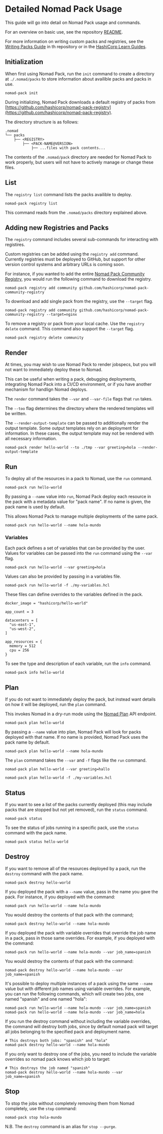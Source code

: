 # Detailed Nomad Pack Usage

This guide will go into detail on Nomad Pack usage and commands.

For an overview on basic use, see the repository [README](../README.md).

For more information on writing custom packs and registries, see the [Writing Packs Guide](./writing-packs.md)
in th repository or in the [HashiCorp Learn Guides](https://learn.hashicorp.com/nomad).

<!--  TODO: Get the link to the writing own packs guide once it is up  -->

## Initialization

<!-- TODO: Change this text once the init command is removed/replaced  -->

When first using Nomad Pack, run the `init` command to create a directory at `./.nomad/packs` to store information about availible packs and packs in use.

```
nomad-pack init
```

During initializing, Nomad Pack downloads a default registry of packs from [https://github.com/hashicorp/nomad-pack-registry](https://github.com/hashicorp/nomad-pack-registry).

The directory structure is as follows:

```
.nomad
└── packs
    ├── <REGISTRY>
        ├── <PACK-NAME@VERSION>
            ├── ...files with pack contents...
```

The contents of the `.nomad/pack` directory are needed for Nomad Pack to work properly, but users will not have to actively manage or change these files.

## List

The `registry list` command lists the packs availible to deploy.

```
nomad-pack registry list
```

This command reads from the `.nomad/packs` directory explained above.

## Adding new Registries and Packs

The `registry` command includes several sub-commands for interacting with registires.

Custom registries can be added using the `registry add` command. Currently registries must
be deployed to GitHub, but support for other version control systems and arbitrary URLs is
coming soon.

For instance, if you wanted to add the entire [Nomad Pack Community Registry](https://github.com/hashicorp/nomad-pack-community-registry),
you would run the following command to download the registry.

```
nomad-pack registry add community github.com/hashicorp/nomad-pack-community-registry
```

To download and add single pack from the registry, use the `--target` flag.

```
nomad-pack registry add community github.com/hashicorp/nomad-pack-community-registry --target=nginx
```

To remove a registry or pack from your local cache. Use the `registry delete` command.
This command also support the `--target` flag.

```
nomad-pack registry delete community
```

## Render

At times, you may wish to use Nomad Pack to render jobspecs, but you will not want to immediately deploy these to Nomad.

This can be useful when writing a pack, debugging deployments, integrating Nomad Pack into a CI/CD environment, or if you have another mechanism for handlign Nomad deploys.

The `render` command takes the `--var` and `--var-file` flags that `run` takes.

The `--too` flag determines the directory where the rendered templates will be written.

The `--render-output-template` can be passed to additionally render the output template. Some output templates rely on an deployment for information. In these cases, the output template may not be rendered with all necessary information.

```
nomad-pack render hello-world --to ./tmp --var greeting=hola --render-output-template
```

## Run

To deploy all of the resources in a pack to Nomad, use the `run` command.

```
nomad-pack run hello-world
```

By passing a `--name` value into `run`, Nomad Pack deploy each resource in the pack with a metadata value for "pack name". If no name is given, the pack name is used by default.

This allows Nomad Pack to manage multiple deployments of the same pack.

```
nomad-pack run hello-world --name hola-mundo
```

### Variables

Each pack defines a set of variables that can be provided by the user. Values for variables can be passed into the `run` command using the `--var` flag.

```
nomad-pack run hello-world --var greeting=hola
```

Values can also be provided by passing in a variables file.

```
nomad-pack run hello-world -f ./my-variables.hcl
```

These files can define overrides to the variables defined in the pack.

```
docker_image = "hashicorp/hello-world"

app_count = 3

datacenters = [
  "us-east-1",
  "us-west-2",
]

app_resources = {
  memory = 512
  cpu = 256
}
```

To see the type and description of each variable, run the `info` command.

```
nomad-pack info hello-world
```

## Plan

If you do not want to immediately deploy the pack, but instead want details on how it will be deployed, run the `plan` command.

This invokes Nomad in a dry-run mode using the [Nomad Plan](https://www.nomadproject.io/api-docs/jobs#create-job-plan) API endpoint.

```
nomad-pack plan hello-world
```

By passing a `--name` value into plan, Nomad Pack will look for packs deployed with that name. If no name is provided, Nomad Pack uses the pack name by default.

```
nomad-pack plan hello-world --name hola-mundo
```

The `plan` command takes the `--var` and `-f` flags like the `run` command.

```
nomad-pack plan hello-world --var greeting=hallo
```

```
nomad-pack plan hello-world -f ./my-variables.hcl
```

## Status
If you want to see a list of the packs currently deployed (this may include packs that are stopped but not yet removed), run the `status` command.

```
nomad-pack status
```

To see the status of jobs running in a specific pack, use the `status` command with the pack name.

```
nomad-pack status hello-world
```

## Destroy

If you want to remove all of the resources deployed by a pack, run the `destroy` command with the pack name.

```
nomad-pack destroy hello-world
```

If you deployed the pack with a `--name` value, pass in the name you gave the pack. For instance, if you deployed with the command:

```
nomad-pack run hello-world --name hola-mundo
```

You would destroy the contents of that pack with the command;

```
nomad-pack destroy hello-world --name hola-mundo
```

If you deployed the pack with variable overrides that override the job name in a pack, pass in those same overrides. For example,
if you deployed with the command:

```
nomad-pack run hello-world --name hola-mundo --var job_name=spanish
```

You would destroy the contents of that pack with the command:

```
nomad-pack destroy hello-world --name hola-mundo --var job_name=spanish
```

It's possible to deploy multiple instances of a pack using the same `--name` value but with different job names using variable
overrides. For example, you can run the following commands, which will create two jobs,
one named "spanish" and one named "hola":

```
nomad-pack run hello-world --name hola-mundo --var job_name=spanish
nomad-pack run hello-world --name hola-mundo --var job_name=hola
```

If you run the destroy command without including the variable overrides, the command will destroy both jobs, since by default
nomad pack will target all jobs belonging to the specified pack and deployment name.
```
# This destroys both jobs: "spanish" and "hola"
nomad-pack destroy hello-world --name hola-mundo
```

If you only want to destroy one of the jobs, you need to include the variable overrides so nomad pack knows which job to target:
```
# This destroys the job named "spanish"
nomad-pack destroy hello-world --name hola-mundo --var job_name=spanish
```

## Stop

To stop the jobs without completely removing them from Nomad completely, use the `stop` command:

```
nomad-pack stop hola-mundo
```

N.B. The `destroy` command is an alias for `stop --purge`.
